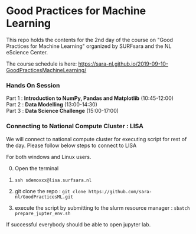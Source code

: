 # Good Practices for Machine Learning 

This repo holds the contents for the 2nd day of the course on "Good Practices for Machine Learning" organized by SURFsara and the NL eScience Center. 

The course schedule is here: https://sara-nl.github.io/2019-09-10-GoodPracticesMachineLearning/

### Hands On Session 

Part 1 : **Introduction to NumPy, Pandas and Matplotlib** (10:45-12:00)    
Part 2 : **Data Modelling**  (13:00-14:30)  
Part 3 : **Data Science Challenge**  (15:00-17:00)  

### Connecting to National Compute Cluster : LISA 

We will connect to national compute cluster for executing script for rest of the day. Please follow below steps to connect to LISA

For both windows and Linux users. 

0. Open the terminal

1. `ssh sdemoxxx@lisa.surfsara.nl`

2. git clone the repo :
   `git clone https://github.com/sara-nl/GoodPracticesML.git`

3. execute the script by submitting to the slurm resource manager : 
   `sbatch prepare_jupter_env.sh`

If successful everybody should be able to open jupyter lab.
 



